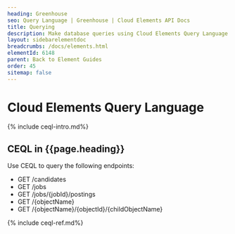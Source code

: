 ```yaml
---
heading: Greenhouse
seo: Query Language | Greenhouse | Cloud Elements API Docs
title: Querying
description: Make database queries using Cloud Elements Query Language.
layout: sidebarelementdoc
breadcrumbs: /docs/elements.html
elementId: 6148
parent: Back to Element Guides
order: 45
sitemap: false
---
```


# Cloud Elements Query Language

{% include ceql-intro.md%}

## CEQL in {{page.heading}}

Use CEQL to query the following endpoints:

* GET /candidates
* GET /jobs
* GET /jobs/{jobId}/postings
* GET /{objectName}
* GET /{objectName}/{objectId}/{childObjectName}

{% include ceql-ref.md%}
